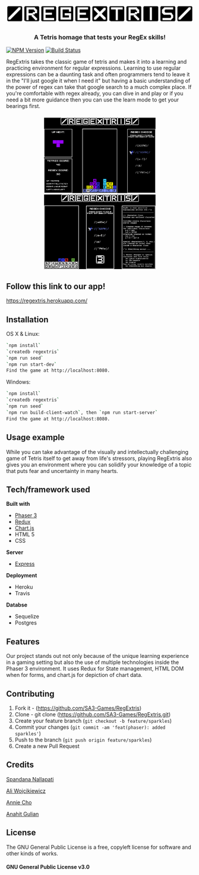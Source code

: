 
<h1 align="center">
  <img src="https://github.com/SA3-Games/RegExtris/blob/master/public/assets/spritesheets/REGEXTRISbw2.png" alt="RegExtris" width="800">
</h1>


<h3 align="center">A Tetris homage that tests your RegEx skills!</h3>

[![NPM Version][npm-image]][npm-url]
[![Build Status][travis-image]][travis-url] 

RegExtris takes the classic game of tetris and makes it into a learning and practicing environment for regular expressions. Learning to use regular expressions can be a daunting task and often programmers tend to leave it in the "I'll just google it when I need it" but having a basic understanding of the power of regex can take that google search to a much complex place. If you're comfortable with regex already, you can dive in and play or if you need a bit more guidance then you can use the learn mode to get your bearings first.
<h3 align="center"><img src="https://github.com/SA3-Games/RegExtris/blob/master/public/assets/sprites/MainTutorial3.png" alt="RegExtris" width="300">               <img src="https://github.com/SA3-Games/RegExtris/blob/master/public/assets/sprites/LearnModeTutorial2.png" alt="RegExtris" width="300"></h3>

## Follow this link to our app!

https://regextris.herokuapp.com/

## Installation

OS X & Linux:

```sh
`npm install`
`createdb regextris`
`npm run seed`
`npm run start-dev`
Find the game at http://localhost:8080. 
```

Windows:

```sh
`npm install`
`createdb regextris`
`npm run seed`
`npm run build-client-watch`, then `npm run start-server`
Find the game at http://localhost:8080. 

```

## Usage example

While you can take advantage of the visually and intellectually challenging game of Tetris itself to get away from life's stressors, playing RegExtris also gives you an environment where you can solidify your knowledge of a topic that puts fear and uncertainty in many hearts. 

## Tech/framework used

<b>Built with</b>
- [Phaser 3](https://phaser.io/)
- [Redux](https://redux.js.org/)
- [Chart.js](https://www.chartjs.org/)
- HTML 5
- CSS

<b>Server</b>
- [Express](https://expressjs.com/)

<b>Deployment</b>
- Heroku
- Travis

<b>Databse</b>
- Sequelize
- Postgres


## Features

Our project stands out not only because of the unique learning experience in a gaming setting but also the use of multiple technologies inside the Phaser 3 environment. It uses Redux for State management, HTML DOM when for forms, and chart.js for depiction of chart data.


## Contributing

1. Fork it - (<https://github.com/SA3-Games/RegExtris>)
2. Clone - git clone (<https://github.com/SA3-Games/RegExtris.git>)
3. Create your feature branch (`git checkout -b feature/sparkles`)
3. Commit your changes (`git commit -am 'feat(phaser): added sparkles'`)
4. Push to the branch (`git push origin feature/sparkles`)
5. Create a new Pull Request

## Credits

[Spandana Nallapati](https://github.com/drsnallapati)

[Ali Wojcikiewicz](https://github.com/aliwojo)

[Annie Cho](https://github.com/skai233)

[Anahit Gulian](https://github.com/sathytrench)


## License

The GNU General Public License is a free, copyleft license for
software and other kinds of works.

<h4>GNU General Public License v3.0</h4>



<!-- Markdown link & img dfn's -->
[npm-image]: https://img.shields.io/npm/v/datadog-metrics.svg?style=flat-square
[npm-url]: https://npmjs.org/package/datadog-metrics 
[travis-image]: https://img.shields.io/travis/dbader/node-datadog-metrics/master.svg?style=flat-square
[travis-url]: https://travis-ci.org/dbader/node-datadog-metrics
[wiki]: https://github.com/yourname/yourproject/wiki
